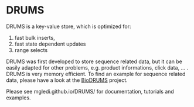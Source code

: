 DRUMS
=====

DRUMS is a key-value store, which is optimized for:
 1. fast bulk inserts, 
 2. fast state dependent updates 
 3. range selects

DRUMS was first developed to store sequence related data, but it can be easily adapted for other problems, e.g. product informations, click data, ... . DRUMS is very memory efficient. To find an example for sequence related data, please have a look at the [BioDRUMS](https://github.com/mgledi/BioDRUMS) project.

Please see mgledi.github.io/DRUMS/ for documentation, tutorials and examples.
